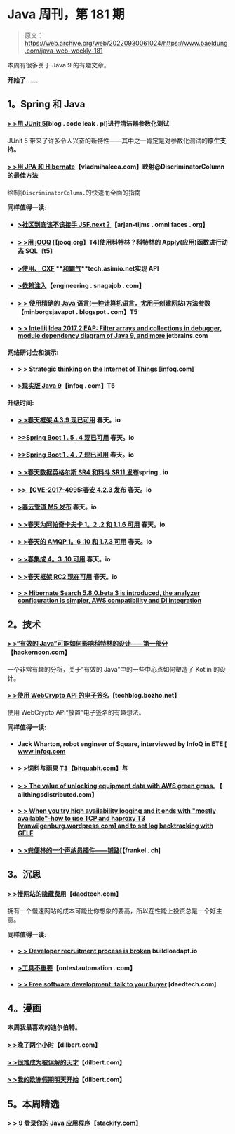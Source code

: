 # Java 周刊，第 181 期

> 原文：<https://web.archive.org/web/20220930061024/https://www.baeldung.com/java-web-weekly-181>

本周有很多关于 Java 9 的有趣文章。

**开始了……**

## **1。Spring 和 Java**

#### **[> >用 JUnit 5](https://web.archive.org/web/20220626193834/http://blog.codeleak.pl/2017/06/cleaner-parameterized-tests-with-junit-5.html)**[blog . code leak . pl]进行清洁器参数化测试

JUnit 5 带来了许多令人兴奋的新特性——其中之一肯定是对参数化测试的**原生支持。**

#### [**> >用 JPA 和 Hibernate**](https://web.archive.org/web/20220626193834/https://vladmihalcea.com/2017/06/13/the-best-way-to-map-the-discriminatorcolumn-with-jpa-and-hibernate/)【vladmihalcea.com】映射@DiscriminatorColumn 的最佳方法

绘制`@DiscriminatorColumn.`的快速而全面的指南

**同样值得一读:**

*   #### [**>社区到底该不该接手 JSF.next？**](https://web.archive.org/web/20220626193834/http://arjan-tijms.omnifaces.org/2017/06/should-community-take-over-jsfnext-or.html)【arjan-tijms . omni faces . org】

*   #### [**> >用 jOOQ**](https://web.archive.org/web/20220626193834/https://blog.jooq.org/2017/06/09/using-kotlins-apply-function-for-dynamic-sql-with-jooq/) [【jooq.org】T4]使用科特林？科特林的 Apply(应用)函数进行动态 SQL〔t5〕

*   #### [**>使用、** CXF](https://web.archive.org/web/20220626193834/http://tech.asimio.net/2017/06/12/Implementing-APIs-using-Spring-Boot-CXF-and-Swagger.html) **[和霸气](https://web.archive.org/web/20220626193834/http://tech.asimio.net/2017/06/12/Implementing-APIs-using-Spring-Boot-CXF-and-Swagger.html)**tech.asimio.net实现 API

*   #### [**>依赖注入**](https://web.archive.org/web/20220626193834/https://engineering.snagajob.com/dont-like-dependency-injection-898de93dc8d3)【engineering . snagajob . com】

*   #### [**> >** 使用精确的 Java 语言(一种计算机语言，尤用于创建网站)方法参数](https://web.archive.org/web/20220626193834/https://minborgsjavapot.blogspot.com/2017/06/use-precise-java-method-parameters.html)【minborgsjavapot . blogspot . com】T5

*   #### [**> >** Intellij **Idea 2017.2 EAP: Filter arrays and collections in debugger, module dependency diagram of Java 9, and more**](https://web.archive.org/web/20220626193834/https://blog.jetbrains.com/idea/2017/06/intellij-idea-2017-2-eap-filtering-arrays-and-collections-in-debugger-module-dependency-diagram-for-java-9-and-more/) jetbrains.com

**网络研讨会和演示:**

*   #### [**> > Strategic thinking on the Internet of Things**](https://web.archive.org/web/20220626193834/https://www.infoq.com/presentations/embeded-iot-mqtt?utm_campaign=infoq_content&utm_source=infoq&utm_medium=feed&utm_term=Java) [infoq.com]

*   #### [**>现实版 Java 9**](https://web.archive.org/web/20220626193834/https://www.infoq.com/presentations/java9-flow-stream-api)【infoq . com】T5

**升级时间:**

*   #### **[> >春天框架 4.3.9 现已可用](https://web.archive.org/web/20220626193834/https://spring.io/blog/2017/06/07/spring-framework-4-3-9-available-now)** 春天。io

*   #### [**>>Spring Boot 1 . 5 . 4 现已可用**](https://web.archive.org/web/20220626193834/https://spring.io/blog/2017/06/08/spring-boot-1-5-4-available-now) 春天。io

*   #### **[>>Spring Boot 1 . 4 . 7 现已可用](https://web.archive.org/web/20220626193834/https://spring.io/blog/2017/06/08/spring-boot-1-4-7-available-now)** 春天。io

*   #### [**> >春天数据英格尔斯 SR4 和料斗 SR11 发布**](https://web.archive.org/web/20220626193834/https://spring.io/blog/2017/06/08/spring-data-ingalls-sr4-and-hopper-sr11-released)spring . io

*   #### [**>>【CVE-2017-4995:春安 4.2.3 发布**](https://web.archive.org/web/20220626193834/https://spring.io/blog/2017/06/08/cve-2017-4995-spring-security-4-2-3-released) 春天。io

*   #### **[>春云管道 M5 发布](https://web.archive.org/web/20220626193834/https://spring.io/blog/2017/06/07/spring-cloud-pipelines-1-0-0-m5-released)** 春天。io

*   #### [**> >春天为阿帕奇卡夫卡 1。2 .2 和 1.1.6 可用**](https://web.archive.org/web/20220626193834/https://spring.io/blog/2017/06/08/spring-for-apache-kafka-1-2-2-and-1-1-6-available) 春天。io

*   #### [**> >春天的 AMQP 1。6 .10 和 1.7.3 可用**](https://web.archive.org/web/20220626193834/https://spring.io/blog/2017/06/08/spring-amqp-1-6-10-and-1-7-3-available) 春天。io

*   #### [**> >春集成 4。3 .10 可用**](https://web.archive.org/web/20220626193834/https://spring.io/blog/2017/06/08/spring-integration-4-3-10-is-available) 春天。io

*   #### [**> >春天框架 RC2 现在可用**](https://web.archive.org/web/20220626193834/https://spring.io/blog/2017/06/14/spring-framework-5-0-rc2-available-now) 春天。io

*   #### **[> > Hibernate Search 5.8.0.beta 3 is introduced, the analyzer configuration is simpler, AWS compatibility and DI integration](https://web.archive.org/web/20220626193834/http://in.relation.to/2017/06/13/hibernate-search-5-8-0-Beta3/)**

## **2。技术**

#### **[> >“有效的 Java”可能如何影响科特林的设计——第一部分](https://web.archive.org/web/20220626193834/https://hackernoon.com/how-effective-java-may-have-influenced-the-design-of-kotlin-part-1-45fd64c2f974)**【hackernoon.com】

一个非常有趣的分析，关于“有效的 Java”中的一些中心点如何塑造了 Kotlin 的设计。

#### [**> >使用 WebCrypto API 的电子签名**](https://web.archive.org/web/20220626193834/https://techblog.bozho.net/electronic-signature-using-webcrypto-api/)【techblog.bozho.net】

使用 WebCrypto API“放置”电子签名的有趣想法。

**同样值得一读:**

*   #### Jack Wharton, robot engineer of Square, interviewed by InfoQ in ETE [ www.infoq.com

*   #### [**> >饲料与雨果** T3【bitquabit.com】与](https://web.archive.org/web/20220626193834/https://bitquabit.com/post/json-feed-with-hugo/)

*   #### [**> > The value of unlocking equipment data with AWS green grass.**](https://web.archive.org/web/20220626193834/http://www.allthingsdistributed.com/2017/06/unlocking-value-device-data-aws-greengrass.html) 【 allthingsdistributed.com】

*   #### [**> > When you try high availability logging and it ends with "mostly available"-how to use TCP and haproxy** T3 [vanwilgenburg.wordpress.com] and to set log backtracking with GELF](https://web.archive.org/web/20220626193834/https://vanwilgenburg.wordpress.com/2017/06/12/haproxy-logging-logback-gelf/)

*   #### [**> >粪便林的一个声纳员插件——铺路**](https://web.archive.org/web/20220626193834/https://blog.frankel.ch/sonarqube-plugin-kotlin/1/#gsc.tab=0)[【frankel . ch]

## **3。沉思**

#### [**> >慢网站的隐藏费用**](https://web.archive.org/web/20220626193834/http://www.daedtech.com/hidden-costs-slow-websites/)【daedtech.com】

拥有一个慢速网站的成本可能比你想象的要高，所以在性能上投资总是一个好主意。

**同样值得一读:**

*   #### [**> > Developer recruitment process is broken**](https://web.archive.org/web/20220626193834/https://builttoadapt.io/the-developer-hiring-process-is-broken-672bf273c183) buildloadapt.io

*   #### [**>工具不重要**](https://web.archive.org/web/20220626193834/http://www.ontestautomation.com/the-tool-is-not-important/)【ontestautomation . com】

*   #### [**> > Free software development: talk to your buyer**](https://web.archive.org/web/20220626193834/http://www.daedtech.com/freelance-software-development-buyers/) [daedtech.com]

## **4。漫画**

#### 本周我最喜欢的迪尔伯特。

#### **[> >晚了两个小时](https://web.archive.org/web/20220626193834/http://dilbert.com/strip/2016-05-13)**【dilbert.com】

#### **[> >很难成为被误解的天才](https://web.archive.org/web/20220626193834/http://dilbert.com/strip/2016-05-14)**【dilbert.com】

#### **[> >我的欧洲假期明天开始](https://web.archive.org/web/20220626193834/http://dilbert.com/strip/2016-05-02)**【dilbert.com】

## **5。本周精选**

#### **[> > 9 登录你的 Java 应用程序](https://web.archive.org/web/20220626193834/https://stackify.com/9-logging-sins-java/)**【stackify.com】